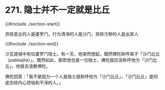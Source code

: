 # 271. 隐士并不一定就是比丘
{{#include ./section-start}}

弃除恶业的人是婆罗门，行为清淨的人是沙门，弃除污秽的人是出家人

{{#include ./section-end}}

沙瓦提城中有位婆罗门隐士。有一天，他突然想起，既然佛陀称呼弟子「沙门比丘（pabbajita）」。既然如此，那麽他也是一位隐士，佛陀就应该称呼他为「沙门比丘」。他就去请教佛陀。

佛陀回答：「我不是因为一个人是隐士就称呼他为「沙门比丘」，「沙门比丘」是彻底去除内心烦恼和不淨的人。」

